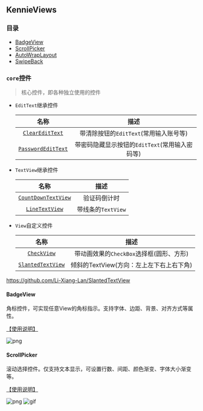 ## KennieViews


### 目录

* [BadgeView](#badgeview)
* [ScrollPicker](#scrollpicker)
* [AutoWrapLayout](#autowraplayout)
* [SwipeBack](#swipeback)


###  `core`控件

  > 核心控件，即各种独立使用的控件

* `EditText`继承控件

  |                     名称                      |                     描述                      |
  | :-------------------------------------------: | :---------------------------: |
  |  [`ClearEditText`](#ClearEditText)  |   带清除按钮的`EditText`(常用输入账号等)    |
  |  [`PasswordEditText`](#PasswordEditText) | 带密码隐藏显示按钮的`EditText`(常用输入密码等) |


* `TextView`继承控件

  |                     名称                      |                     描述                      |
  | :-------------------------------------------: | :---------------------------: |
  |  [`CountDownTextView`](#CountDownTextView)  |   验证码倒计时   |
  |  [`LineTextView`](#LineTextView)  |   带线条的`TextView`   |

* `View`自定义控件

  |                     名称                      |                     描述                      |
  | :-------------------------------------------: | :---------------------------: |
  |  [`CheckView`](#CheckView)  |   带动画效果的`CheckBox`选择框(圆形、方形)   |
  |  [`SlantedTextView`](#SlantedTextView)  |   倾斜的TextView(方向：左上左下右上右下角)   |

https://github.com/Li-Xiang-Lan/SlantedTextView

#### BadgeView

角标控件，可实现任意View的角标指示。支持字体、边距、背景、对齐方式等属性。

[【使用说明】](https://github.com/Simon-Leeeeeeeee/SLWidget/tree/master/badgeview)

![png](./badgeview/demo_badgeview.png)


#### ScrollPicker

滚动选择控件。仅支持文本显示，可设置行数、间距、颜色渐变、字体大小渐变等。

[【使用说明】](https://github.com/Simon-Leeeeeeeee/SLWidget/tree/master/scrollpicker)

![png](./scrollpicker/demo_scrollpicker.png)&#32;&#32;&#32;![gif](./scrollpicker/demo_scrollpicker.gif)
